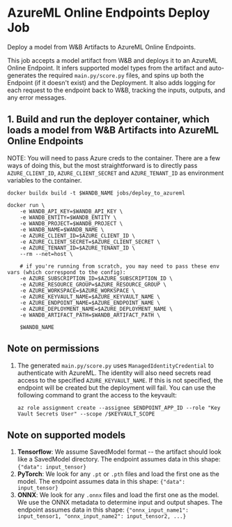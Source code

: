 # AzureML Online Endpoints Deploy Job

Deploy a model from W&B Artifacts to AzureML Online Endpoints.

This job accepts a model artifact from W&B and deploys it to an AzureML Online Endpoint. It infers supported model types from the artifact and auto-generates the required `main.py/score.py` files, and spins up both the Endpoint (if it doesn't exist) and the Deployment. It also adds logging for each request to the endpoint back to W&B, tracking the inputs, outputs, and any error messages.

## 1. Build and run the deployer container, which loads a model from W&B Artifacts into AzureML Online Endpoints

NOTE: You will need to pass Azure creds to the container. There are a few ways of doing this, but the most straightforward is to directly pass `AZURE_CLIENT_ID`, `AZURE_CLIENT_SECRET` and `AZURE_TENANT_ID` as environment variables to the container.

```
docker buildx build -t $WANDB_NAME jobs/deploy_to_azureml

docker run \
    -e WANDB_API_KEY=$WANDB_API_KEY \
    -e WANDB_ENTITY=$WANDB_ENTITY \
    -e WANDB_PROJECT=$WANDB_PROJECT \
    -e WANDB_NAME=$WANDB_NAME \
    -e AZURE_CLIENT_ID=$AZURE_CLIENT_ID \
    -e AZURE_CLIENT_SECRET=$AZURE_CLIENT_SECRET \
    -e AZURE_TENANT_ID=$AZURE_TENANT_ID \
    --rm --net=host \

    # if you're running from scratch, you may need to pass these env vars (which correspond to the config):
    -e AZURE_SUBSCRIPTION_ID=$AZURE_SUBSCRIPTION_ID \
    -e AZURE_RESOURCE_GROUP=$AZURE_RESOURCE_GROUP \
    -e AZURE_WORKSPACE=$AZURE_WORKSPACE \
    -e AZURE_KEYVAULT_NAME=$AZURE_KEYVAULT_NAME \
    -e AZURE_ENDPOINT_NAME=$AZURE_ENDPOINT_NAME \
    -e AZURE_DEPLOYMENT_NAME=$AZURE_DEPLOYMENT_NAME \
    -e WANDB_ARTIFACT_PATH=$WANDB_ARTIFACT_PATH \

    $WANDB_NAME
```

## Note on permissions

1. The generated `main.py/score.py` uses `ManagedIdentityCredential` to authenticate with AzureML. The identity will also need secrets read access to the specified `AZURE_KEYVAULT_NAME`. If this is not specified, the endpoint will be created but the deployment will fail. You can use the following command to grant the access to the keyvault:
   ```
   az role assignment create --assignee $ENDPOINT_APP_ID --role "Key Vault Secrets User" --scope /$KEYVAULT_SCOPE
   ```

## Note on supported models

1. **Tensorflow**: We assume SavedModel format -- the artifact should look like a SavedModel directory. The endpoint assumes data in this shape: `{"data": input_tensor}`
2. **PyTorch**: We look for any `.pt` or `.pth` files and load the first one as the model. The endpoint assumes data in this shape: `{"data": input_tensor}`
3. **ONNX**: We look for any `.onnx` files and load the first one as the model. We use the ONNX metadata to determine input and output shapes. The endpoint assumes data in this shape: `{"onnx_input_name1": input_tensor1, "onnx_input_name2": input_tensor2, ...}`
